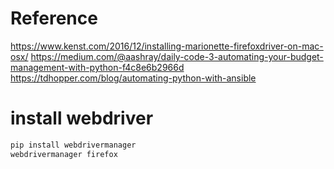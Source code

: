 # Reference
https://www.kenst.com/2016/12/installing-marionette-firefoxdriver-on-mac-osx/
https://medium.com/@aashray/daily-code-3-automating-your-budget-management-with-python-f4c8e6b2966d
https://tdhopper.com/blog/automating-python-with-ansible

# install webdriver
```sh
pip install webdrivermanager
webdrivermanager firefox
```
